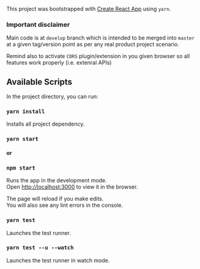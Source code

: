 This project was bootstrapped with [Create React App](https://github.com/facebook/create-react-app) using `yarn`.

### Important disclaimer
Main code is at `develop` branch which is intended to be merged into `master` at a given tag/version point as per any real product project scenario.

Remind also to activate `CORS` plugin/extension in you given browser so all features work properly (i.e. extenral APIs)

## Available Scripts

In the project directory, you can run:

### `yarn install`
Installs all project dependency.

### `yarn start`
#### or
### `npm start`

Runs the app in the development mode.<br />
Open [http://localhost:3000](http://localhost:3000) to view it in the browser.

The page will reload if you make edits.<br />
You will also see any lint errors in the console.

### `yarn test`
Launches the test runner.

### `yarn test --u --watch`
Launches the test runner in watch mode.
